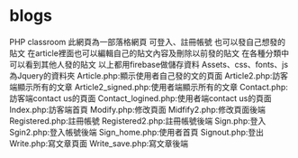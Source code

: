 # blogs
PHP classroom
此網頁為一部落格網頁
可登入、註冊帳號
也可以發自己想發的貼文
在article裡面也可以編輯自己的貼文內容及刪除以前發的貼文
在各種分類中可以看到其他人發的貼文
以上都用firebase做儲存資料
Assets、css、fonts、js為Jquery的資料夾
Article.php:顯示使用者自己發的文的頁面
Article2.php:訪客端顯示所有的文章
Article2_signed.php:使用者端顯示所有的文章
Contact.php:訪客端contact us的頁面
Contact_logined.php:使用者端contact us的頁面
Index.php:訪客端首頁
Modify.php:修改頁面
Midfify2.php:修改頁面後端
Registered.php:註冊帳號
Registered2.php:註冊帳號後端
Sign.php:登入
Sgin2.php:登入帳號後端
Sign_home.php:使用者首頁
Signout.php:登出
Write.php:寫文章頁面
Write_save.php:寫文章後端
